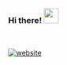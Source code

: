 ### Hi there! <img src="https://raw.githubusercontent.com/MartinHeinz/MartinHeinz/master/wave.gif" width="30px">
<br/>

<!--
	
**Glad to see you here!** :star_struck: <br>

I love to learn and contribute in any and every possible way. 
The green dots on my [**GitHub** profile](https://github.com/flyingsonu122?tab=repositories) represent my journey :running_man: 

<br/>



**[sonu.live/links](https://www.sonu.live/links/)**
			
**[bio.link/sonu](https://bio.link/sonu)**

**Download [Singlebucks](https://github.com/flyingsonu122/resources/releases/download/v1.0/Singlebucks.exe) [Browser](https://youtu.be/YQzzcCeRjVo)**





**Download [New Year Countdown extenstion](https://microsoftedge.microsoft.com/addons/detail/newyearcountdown/iedljabnpnfldfkbijplkoiodnbbdnkn)**


<br/>

[![PRs Welcome](https://img.shields.io/badge/PRs-welcome-brightgreen.svg?style=flat&logo=github)](https://github.com/flyingsonu122)  [![Open Source Love](https://badges.frapsoft.com/os/v2/open-source.svg?v=103)](https://github.com/flyingsonu122) [![Visitors](https://visitor-badge.glitch.me/badge?page_id=flyingsonu122.visitor-badge)](https://github.com/flyingsonu122)


<br/>



<a href="https://github.com/flyingsonu122"><img align="center" src="https://github-readme-stats.vercel.app/api?username=flyingsonu122&show_icons=true&include_all_commits=true" alt="Sonu's github stats" /></a>  <a href="https://github.com/flyingsonu122"><img align="center" src="https://github-readme-stats.vercel.app/api/top-langs/?username=flyingsonu122&layout=compact" alt="flyingsonu122" /></a> 


[Find more activities here](https://metrics.lecoq.io/about/flyingsonu122)

<br/>

### VS Code Extensions made by me

<a href="https://marketplace.visualstudio.com/items?itemName=flyingsonu.flyingsonu-dark"><img align="center" src="https://github-readme-stats.vercel.app/api/pin/?username=flyingsonu122&repo=flyingsonu-theme&theme=buefy" />
</a> 
<a href="https://marketplace.visualstudio.com/items?itemName=SonuKumarKushwaha.search-sonu-blog"><img align="center" src="https://github-readme-stats.vercel.app/api/pin/?username=flyingsonu122&repo=search-sonu-blog&theme=buefy" />
</a> 

<br /><br />

### NPM packages made by me

[![numbers-game](https://nodei.co/npm/numbers-game.png?compact=true)](https://www.npmjs.com/package/numbers-game)
[![sonukushwaha](https://nodei.co/npm/sonukushwaha.png?compact=true)](https://www.npmjs.com/package/sonukushwaha)

-->

<a href="https://flyingsonu122.github.io"><img src="https://img.shields.io/badge/Website-blueviolet?style=flat&logo=google-chrome&logoColor=white" alt="website"></a>


<br>
<br>

